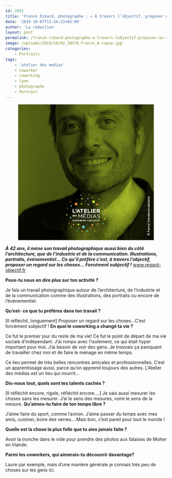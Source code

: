 ```yaml
---
id: 2951
title: 'Franck Ribard, photographe : « À travers l’objectif, proposer un regard sur les choses… forcément subjectif ! »'
date: '2019-10-07T11:34:23+02:00'
author: 'La rédaction'
layout: post
permalink: /franck-ribard-photographe-a-travers-lobjectif-proposer-un-regard-sur-les-choses-forcement-subjectif/
image: /uploads/2019/10/02_INSTA_Franck_A-copie.jpg
categories:
    - Portraits
tags:
    - 'atelier des medias'
    - Coworker
    - coworking
    - lyon
    - photographe
    - Portrait
---
```


<figure><img src="/uploads/2019/10/02_INSTA_Franck_A-copie-1.jpg" alt="Illustration"></figure>

***À 42 ans, il mène son travail photographique aussi bien du côté l’architecture, que de l’industrie et de la communication. Illustrations, portraits, événementiel… Ce qu’il préfère c’est, à travers l’objectif, proposer un regard sur les choses… Forcément subjectif !*** [www.regard-objectif.fr ](http://www.regard-objectif.fr/)

**Peux-tu nous en dire plus sur ton activité ?**

Je fais un travail photographique autour de l’architecture, de l’industrie et de la communication comme des illustrations, des portraits ou encore de l’événementiel.

**Qu’est- ce que tu préfères dans ton travail ?**

\[Il réfléchit, longuement\] Proposer un regard sur les choses…C’est forcément subjectif ! **En quoi le coworking a changé ta vie ?**

Ce fut le premier jour du reste de ma vie! Ce fut le point de départ de ma vie sociale d’indépendant. J’ai rompu avec l’isolement, ce qui était hyper important pour moi. J’ai besoin de voir des gens. Je trouvais ça paniquant de travailler chez moi et de faire le ménage en même temps.

Ce lieu permet de très belles rencontres amicales et professionnelles. C’est un apprentissage aussi, parce qu’on apprend toujours des autres. L’Atelier des médias est un lieu qui nourrit…

**Dis-nous tout, quels sont tes talents cachés ?**

\[Il réfléchit encore, rigole, réfléchit encore….\] Je sais aussi mesurer les choses sans les mesurer. J’ai le sens des mesures, voire le sens de la mesure. **Qu’aimes-tu faire de ton temps libre ?**

J’aime faire du sport, comme l’aviron. J’aime passer du temps avec mes amis, cuisiner, boire des verres….Mais bon, c’est pareil pour tout le monde !

**Quelle est la chose la plus folle que tu aies jamais faite ?**

Avoir la tronche dans le vide pour prendre des photos aux falaises de Moher en Irlande.

**Parmi les coworkers, qui aimerais-tu découvrir davantage?**

Laure par exemple, mais d’une manière générale je connais très peu de choses sur les gens ici.
